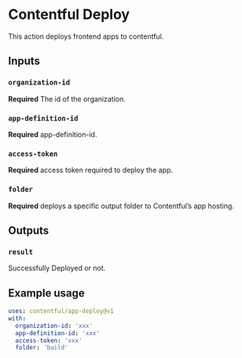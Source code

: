 # Contentful Deploy 

This action deploys frontend apps to contentful.
## Inputs

### `organization-id`

**Required** The id of the organization.
### `app-definition-id`

**Required** app-definition-id.
### `access-token`

**Required** access token required to deploy the app.
### `folder`

**Required** deploys a specific output folder to Contentful’s app hosting.

## Outputs

### `result`

Successfully Deployed or not.

## Example usage

```yaml
uses: contentful/app-deploy@v1
with:
  organization-id: 'xxx'
  app-definition-id: 'xxx'
  access-token: 'xxx'
  folder: 'build'
```